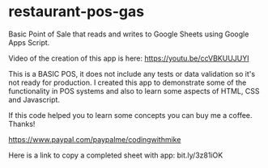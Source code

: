 # restaurant-pos-gas
Basic Point of Sale that reads and writes to Google Sheets using Google Apps Script. 

Video of the creation of this app is here: https://youtu.be/ccVBKUUJUYI

This is a BASIC POS, it does not include any tests or data validation so it's not ready for production. I created this app to demonstrate some of the functionality in POS systems and also to learn some aspects of HTML, CSS and Javascript.

If this code helped you to learn some concepts you can buy me a coffee. Thanks!

https://www.paypal.com/paypalme/codingwithmike

Here is a link to copy a completed sheet with app:
bit.ly/3z81iOK
